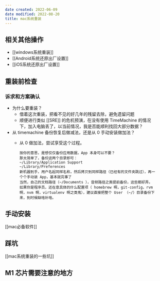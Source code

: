 ```yaml
---
date created: 2022-06-09
date modified: 2022-08-20
title: mac系统重装
---
```


## 相关其他操作

- [[windows系统重装]]
- [[Android系统还原出厂设置]]
- [[iOS系统还原出厂设置]]

## 重装前检查

### 诉求和方案确认

- 为什么要重装？
	- 借着这次重装，把看不见的好几年的残留去除，避免遗留问题
	- 顺便进行类似 [[SRE]] 的危机预演，在没有使用 TimeMachine 的情况下，加入电脑丢了，以当前情况，我是否能顺利找回大部分数据？
- 从 timemachine 备份恢复后做减法，还是从 0 手动安装做加法？
	- 从 0 做加法，尝试享受这个过程。
	  
	  ```
	  按你的意思，是想仅仅备份应用数据，App 本身可以不要？  
	  那太简单了，备份这两个目录即可：  
	  ~/Library/Application Support  
	  ~/Library/Preferences  
	  新机器到手，用户名起同样名称，然后拷贝到同样路径（已经有的文件夹跳过），再一个个手动装 App，基本就完事了
	  当然，自己的文档路径（~/Documents ），音频路径之类提前备份，这些都好弄。  
	  如果你是程序员，还在意具体的什么配置项（ homebrew 啊，git-config，rvm 啊，nvm 啊，virtualenv 啊之类鬼），建议直接把整个 User （~/）目录备份下来，到时候缺啥补啥。
	  ```
	  

## 手动安装

[[mac必备软件]]

## 踩坑

[[mac系统重装的一些坑]]

## M1 芯片需要注意的地方
